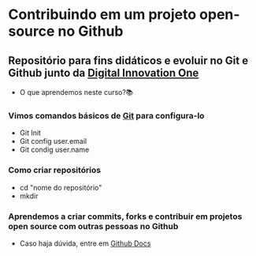 # Contribuindo em um projeto open-source no Github

## Repositório para fins didáticos e evoluir no Git e Github junto da [Digital Innovation One](https://web.dio.me/track/a088cda7-a37f-451a-b392-46fa7e6ddc55)


* O que aprendemos neste curso?📚

### Vimos comandos básicos de [Git](https://git-scm.com/) para configura-lo

* Git Init 
* Git config user.email
* Git condig user.name

### Como criar repositórios

* cd "nome do repositório"
* mkdir

### Aprendemos a criar commits, forks e contribuir em projetos open source com outras pessoas no Github

* Caso haja dúvida, entre em [Github Docs](https://docs.github.com/pt)

